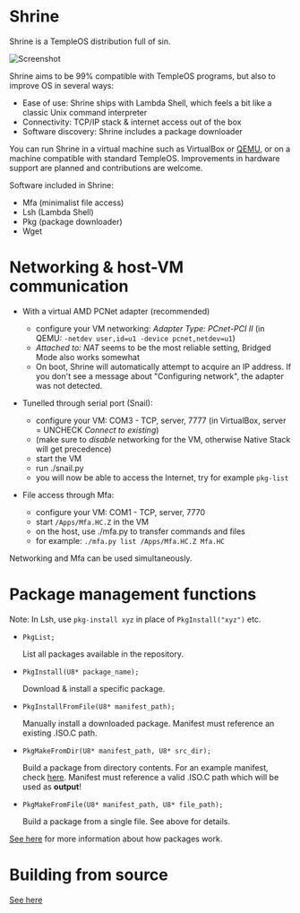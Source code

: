 Shrine
======

Shrine is a TempleOS distribution full of sin.

![Screenshot](http://imgur.com/1yYsUHI.png)

Shrine aims to be 99% compatible with TempleOS programs, but also to improve OS in several ways:

- Ease of use: Shrine ships with Lambda Shell, which feels a bit like a classic Unix command interpreter
- Connectivity: TCP/IP stack & internet access out of the box
- Software discovery: Shrine includes a package downloader

You can run Shrine in a virtual machine such as VirtualBox or [QEMU](QEMU.md), or on a machine compatible with standard TempleOS. Improvements in hardware support are planned and contributions are welcome.

Software included in Shrine:
- Mfa (minimalist file access)
- Lsh (Lambda Shell)
- Pkg (package downloader)
- Wget

Networking & host-VM communication
==================================

- With a virtual AMD PCNet adapter (recommended)
  - configure your VM networking: *Adapter Type: PCnet-PCI II* (in QEMU: `-netdev user,id=u1 -device pcnet,netdev=u1`)
  - *Attached to: NAT* seems to be the most reliable setting, Bridged Mode also works somewhat
  - On boot, Shrine will automatically attempt to acquire an IP address. If you don't see a message about "Configuring network", the adapter was not detected.

- Tunelled through serial port (Snail):
  - configure your VM: COM3 - TCP, server, 7777 (in VirtualBox, server = UNCHECK *Connect to existing*)
  - (make sure to *disable* networking for the VM, otherwise Native Stack will get precedence)
  - start the VM
  - run ./snail.py
  - you will now be able to access the Internet, try for example `pkg-list`

- File access through Mfa:
  - configure your VM: COM1 - TCP, server, 7770
  - start `/Apps/Mfa.HC.Z` in the VM
  - on the host, use ./mfa.py to transfer commands and files
  - for example: `./mfa.py list /Apps/Mfa.HC.Z Mfa.HC`

Networking and Mfa can be used simultaneously.

Package management functions
============================

Note: In Lsh, use `pkg-install xyz` in place of `PkgInstall("xyz")` etc.

- `PkgList;`

  List all packages available in the repository.

- `PkgInstall(U8* package_name);`

  Download & install a specific package.

- `PkgInstallFromFile(U8* manifest_path);`

  Manually install a downloaded package. Manifest must reference an existing .ISO.C path.

- `PkgMakeFromDir(U8* manifest_path, U8* src_dir);`

  Build a package from directory contents. For an example manifest, check [here](https://github.com/minexew/Lsh/blob/master/Lsh.MF). Manifest must reference a valid .ISO.C path which will be used as **output**!

- `PkgMakeFromFile(U8* manifest_path, U8* file_path);`

  Build a package from a single file. See above for details.

[See here](PACKAGES.md) for more information about how packages work.

Building from source
====================

[See here](BUILDING.md)

